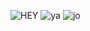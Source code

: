 ![HEY](https://i.imgur.com/EBFqbVg.gif)
![ya](https://i.pinimg.com/originals/1a/1d/60/1a1d60873c76396879e0fdeae186415b.gif)
![jo](https://64.media.tumblr.com/1bef7a46c8e5acfe80c6e18872e8852e/8e74a27b5a55bf10-4e/s540x810/fbf4ffabedd01abc6e94be64682d8a6d722c4ff3.gif)
